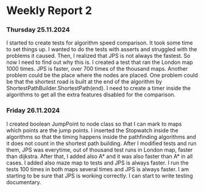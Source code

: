 # Weekly Report 2


### Thursday 25.11.2024
I started to create tests for algorithm speed comparison. It took some time to set things up. I wanted to do the tests with asserts and struggled with the problems it caused. Then, I realized that JPS is not always the fastest. So now I need to find out why this is. I created a test that ran the London map 1000 times. JPS is faster, over 700 times of the thousand maps.
Another problem could be the place where the nodes are placed. One problem could be that the shortest road is built at the end of the algorithm by ShortestPathBuilder.ShortestPath(end). I need to create a timer inside the algorithms to get all the extra features disabled for the comparison.

### Friday 26.11.2024
I created boolean JumpPoint to node class so that I can mark to maps which points are the jump points. I inserted the Stopwatch inside the algorithms so that the timing happens inside the pathfinding algorithms and it does not count in the shortest path building. After I modified tests and run them, JPS was everytime, out of thousand test runs in London map, faster than dijkstra. After that, I added also A* and it was also faster than A* in all cases. I added also maze map to tests and JPS is always faster. I run the tests 100 times in both maps several times and JPS is always faster. I am starting to be sure that JPS is working correctly. I can start to write testing documentary. 